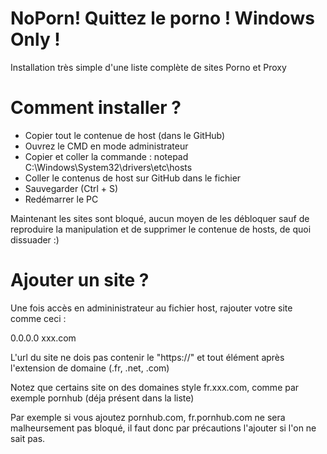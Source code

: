 # NoPorn! Quittez le porno ! Windows Only !


Installation très simple d'une liste complète de sites Porno et Proxy

# Comment installer ?

- Copier tout le contenue de host (dans le GitHub)
- Ouvrez le CMD en mode administrateur
- Copier et coller la commande :   notepad C:\Windows\System32\drivers\etc\hosts
- Coller le contenus de host sur GitHub dans le fichier
- Sauvegarder (Ctrl + S)
- Redémarrer le PC

Maintenant les sites sont bloqué, aucun moyen de les débloquer sauf de reproduire la manipulation et de supprimer le contenue de hosts, de quoi dissuader :)

# Ajouter un site ?

Une fois accès en admininistrateur au fichier host, rajouter votre site comme ceci :

0.0.0.0 xxx.com

L'url du site ne dois pas contenir le "https://" et tout élément après l'extension de domaine (.fr, .net, .com)

Notez que certains site on des domaines style fr.xxx.com, comme par exemple pornhub (déja présent dans la liste)

Par exemple si vous ajoutez pornhub.com, fr.pornhub.com ne sera malheursement pas bloqué, il faut donc par précautions l'ajouter si l'on ne sait pas.
